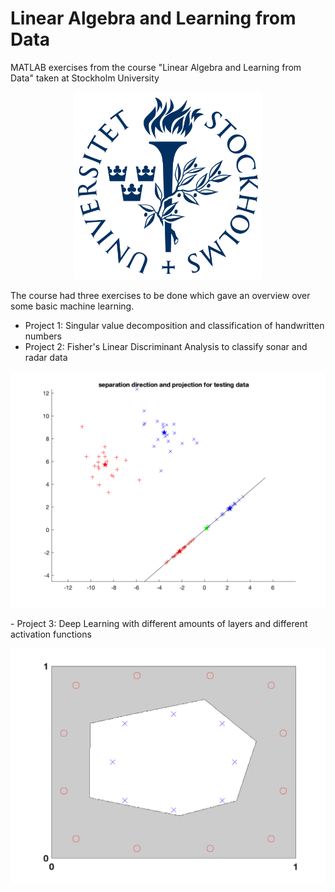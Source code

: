 # Linear Algebra and Learning from Data
MATLAB exercises from the course "Linear Algebra and Learning from Data" taken at Stockholm University

<p align="center">
  <img src="https://github.com/LithuanianMathemator/LinAlgAndData/blob/main/Images/StockholmUniversity.png" alt="drawing" width="300"/>
</p>

The course had three exercises to be done which gave an overview over some basic machine learning.

- Project 1: Singular value decomposition and classification of handwritten numbers
- Project 2: Fisher's Linear Discriminant Analysis to classify sonar and radar data
<p align="center">
  <img src="https://github.com/LithuanianMathemator/LinAlgAndData/blob/main/Images/FisherLinearDiscriminant.png" alt="drawing" width="600"/>
</p>
- Project 3: Deep Learning with different amounts of layers and different activation functions

<p align="center">
  <img src="https://github.com/LithuanianMathemator/LinAlgAndData/blob/main/Images/pic_bdy_bp.png" alt="drawing" width="600"/>
</p>
